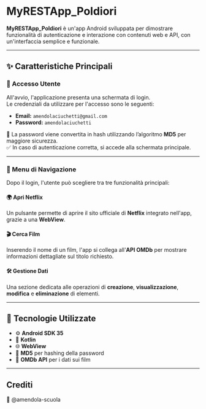 # MyRESTApp_Poldiori

**MyRESTApp_Poldiori** è un'app Android sviluppata per dimostrare funzionalità di autenticazione e interazione con contenuti web e API, con un'interfaccia semplice e funzionale.

---

## ✨ Caratteristiche Principali

### 🔑 Accesso Utente  
All'avvio, l'applicazione presenta una schermata di login.  
Le credenziali da utilizzare per l'accesso sono le seguenti:

- **Email:** `amendolaciuchetti@gmail.com`  
- **Password:** `amendolaciuchetti`

🔐 La password viene convertita in hash utilizzando l’algoritmo **MD5** per maggiore sicurezza.  
✅ In caso di autenticazione corretta, si accede alla schermata principale.

---

### 🧭 Menu di Navigazione  

Dopo il login, l'utente può scegliere tra tre funzionalità principali:

#### 🌍 Apri Netflix  
Un pulsante permette di aprire il sito ufficiale di **Netflix** integrato nell'app, grazie a una **WebView**.

#### 🎬 Cerca Film  
Inserendo il nome di un film, l'app si collega all'**API OMDb** per mostrare informazioni dettagliate sul titolo richiesto.

#### 🛠️ Gestione Dati  
Una sezione dedicata alle operazioni di **creazione**, **visualizzazione**, **modifica** e **eliminazione** di elementi.  

---

## 🧪 Tecnologie Utilizzate

- ⚙️ **Android SDK 35**
- 🧠 **Kotlin**
- 🌐 **WebView**
- 🔐 **MD5** per hashing della password
- 🎥 **OMDb API** per i dati sui film

---
## Crediti
📱 @amendola-scuola  
